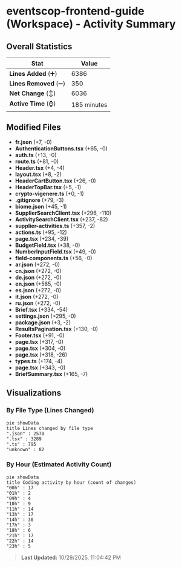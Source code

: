 # eventscop-frontend-guide (Workspace) - Activity Summary 

## Overall Statistics

| Stat                   | Value                                                             |
| ---------------------- | ----------------------------------------------------------------- |
| **Lines Added** (➕)   | 6386                                          |
| **Lines Removed** (➖) | 350                                        |
| **Net Change** (↕)    | 6036                |
| **Active Time** (⌚)   | 185 minutes |


## Modified Files
- **fr.json** (+7, -0)
- **AuthenticationButtons.tsx** (+65, -0)
- **auth.ts** (+13, -0)
- **route.ts** (+81, -0)
- **Header.tsx** (+4, -4)
- **layout.tsx** (+8, -2)
- **HeaderCartButton.tsx** (+26, -0)
- **HeaderTopBar.tsx** (+5, -1)
- **crypto-vigenere.ts** (+0, -1)
- **.gitignore** (+79, -3)
- **biome.json** (+45, -1)
- **SupplierSearchClient.tsx** (+296, -110)
- **ActivitySearchClient.tsx** (+237, -82)
- **supplier-activities.ts** (+357, -2)
- **actions.ts** (+95, -12)
- **page.tsx** (+234, -39)
- **BudgetField.tsx** (+38, -0)
- **NumberInputField.tsx** (+49, -0)
- **field-components.ts** (+56, -0)
- **ar.json** (+272, -0)
- **cn.json** (+272, -0)
- **de.json** (+272, -0)
- **en.json** (+585, -0)
- **es.json** (+272, -0)
- **it.json** (+272, -0)
- **ru.json** (+272, -0)
- **Brief.tsx** (+334, -54)
- **settings.json** (+295, -0)
- **package.json** (+3, -2)
- **ResultsPagination.tsx** (+130, -0)
- **Footer.tsx** (+91, -0)
- **page.tsx** (+317, -0)
- **page.tsx** (+304, -0)
- **page.tsx** (+318, -26)
- **types.ts** (+174, -4)
- **page.tsx** (+343, -0)
- **BriefSummary.tsx** (+165, -7)

## Visualizations

### By File Type (Lines Changed)

```mermaid
pie showData
title Lines changed by file type
".json" : 2570
".tsx" : 3289
".ts" : 795
"unknown" : 82
```

### By Hour (Estimated Activity Count)

```mermaid
pie showData
title Coding activity by hour (count of changes)
"00h" : 17
"01h" : 2
"09h" : 4
"10h" : 9
"11h" : 14
"13h" : 17
"14h" : 30
"17h" : 3
"18h" : 6
"21h" : 17
"22h" : 14
"23h" : 5
```


> **Last Updated:** 10/29/2025, 11:04:42 PM